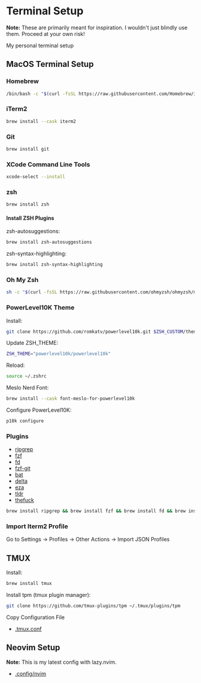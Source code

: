 # Terminal Setup

**Note:** These are primarily meant for inspiration. I wouldn't just blindly use them. Proceed at your own risk!

My personal terminal setup

## MacOS Terminal Setup

### Homebrew

```bash
/bin/bash -c "$(curl -fsSL https://raw.githubusercontent.com/Homebrew/install/HEAD/install.sh)"
```

### iTerm2

```bash
brew install --cask iterm2
```

### Git

```bash
brew install git
```

### XCode Command Line Tools

```bash
xcode-select --install
```

### zsh

```bash
brew install zsh
```

#### Install ZSH Plugins

zsh-autosuggestions:

```bash
brew install zsh-autosuggestions
```

zsh-syntax-highlighting:

```bash
brew install zsh-syntax-highlighting
```

### Oh My Zsh

```bash
sh -c "$(curl -fsSL https://raw.githubusercontent.com/ohmyzsh/ohmyzsh/master/tools/install.sh)"
```

### PowerLevel10K Theme

Install:

```bash
git clone https://github.com/romkatv/powerlevel10k.git $ZSH_CUSTOM/themes/powerlevel10k
```

Update ZSH_THEME:

```bash
ZSH_THEME="powerlevel10k/powerlevel10k"
```

Reload:

```bash
source ~/.zshrc
```

Meslo Nerd Font:

```bash
brew install --cask font-meslo-for-powerlevel10k
```

Configure PowerLevel10K:

```bash
p10k configure
```

### Plugins

- [ripgrep](https://github.com/BurntSushi/ripgrep)
- [fzf](https://github.com/junegunn/fzf.git)
- [fd](https://github.com/sharkdp/fd)
- [fzf-git](https://github.com/junegunn/fzf-git.sh)
- [bat](https://github.com/sharkdp/bat)
- [delta](https://github.com/dandavison/delta)
- [eza](https://github.com/eza-community/eza.git)
- [tldr](https://github.com/tldr-pages/tldr)
- [thefuck](https://github.com/nvbn/thefuck)

```bash
brew install ripgrep && brew install fzf && brew install fd && brew install bat && brew install eza && brew install tldr && brew install thefuck
```

### Import Iterm2 Profile

Go to Settings -> Profiles -> Other Actions -> Import JSON Profiles

## TMUX

Install:

```bash
brew install tmux
```

Install tpm (tmux plugin manager):

```bash
git clone https://github.com/tmux-plugins/tpm ~/.tmux/plugins/tpm
```

Copy Configuration File

- [.tmux.conf](.tmux.conf)

## Neovim Setup

**Note:** This is my latest config with lazy.nvim.

- [.config/nvim](.config/nvim)
